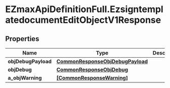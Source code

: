 # EZmaxApiDefinitionFull.EzsigntemplatedocumentEditObjectV1Response

## Properties

Name | Type | Description | Notes
------------ | ------------- | ------------- | -------------
**objDebugPayload** | [**CommonResponseObjDebugPayload**](CommonResponseObjDebugPayload.md) |  | 
**objDebug** | [**CommonResponseObjDebug**](CommonResponseObjDebug.md) |  | [optional] 
**a_objWarning** | [**[CommonResponseWarning]**](CommonResponseWarning.md) |  | [optional] 


